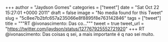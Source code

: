 
+++
author = "Jaydson Gomes"
categories = ["tweet"]
date = "Sat Oct 22 15:27:01 +0000 2011"
draft = false
image = "No media found for this Tweet"
slug = "5c8ee7b2bfc657a235066e8f8895f8e763142846"
tags = ["tweet"]
title = """RT @ivonascimento: Das co..."""
tweet = true
tweet_url = "https://twitter.com/jaydson/status/127767925552721920"
+++
RT @ivonascimento: Das coisas q sei, a mais importante é q nao sei muito.

